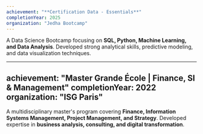 ```yaml
---
achievement: "**Certification Data - Essentials**"
completionYear: 2025
organization: "Jedha Bootcamp"
---
```


A Data Science Bootcamp focusing on **SQL, Python, Machine Learning, and Data Analysis**. Developed strong analytical skills, predictive modeling, and data visualization techniques.

---
achievement: "**Master Grande École | Finance, SI & Management**"
completionYear: 2022
organization: "ISG Paris"
---

A multidisciplinary master's program covering **Finance, Information Systems Management, Project Management, and Strategy**. Developed expertise in **business analysis, consulting, and digital transformation**.